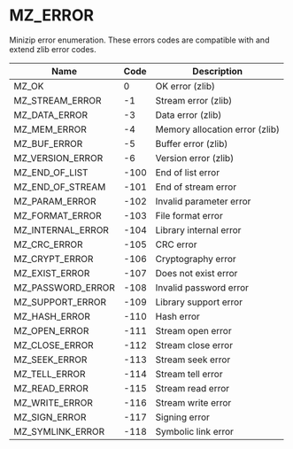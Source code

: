 # MZ_ERROR

Minizip error enumeration. These errors codes are compatible with and extend zlib error codes.

|Name|Code|Description|
|-|-|-|
|MZ_OK|0|OK error (zlib)|
|MZ_STREAM_ERROR|-1|Stream error (zlib)|
|MZ_DATA_ERROR|-3|Data error (zlib)|
|MZ_MEM_ERROR|-4|Memory allocation error (zlib)|
|MZ_BUF_ERROR|-5|Buffer error (zlib)|
|MZ_VERSION_ERROR|-6|Version error (zlib)|
|MZ_END_OF_LIST|-100|End of list error|
|MZ_END_OF_STREAM|-101|End of stream error|
|MZ_PARAM_ERROR|-102|Invalid parameter error|
|MZ_FORMAT_ERROR|-103|File format error|
|MZ_INTERNAL_ERROR|-104|Library internal error|
|MZ_CRC_ERROR|-105|CRC error|
|MZ_CRYPT_ERROR|-106|Cryptography error|
|MZ_EXIST_ERROR|-107|Does not exist error|
|MZ_PASSWORD_ERROR|-108|Invalid password error|
|MZ_SUPPORT_ERROR|-109|Library support error|
|MZ_HASH_ERROR|-110|Hash error|
|MZ_OPEN_ERROR|-111|Stream open error|
|MZ_CLOSE_ERROR|-112|Stream close error|
|MZ_SEEK_ERROR|-113|Stream seek error|
|MZ_TELL_ERROR|-114|Stream tell error|
|MZ_READ_ERROR|-115|Stream read error|
|MZ_WRITE_ERROR|-116|Stream write error|
|MZ_SIGN_ERROR|-117|Signing error|
|MZ_SYMLINK_ERROR|-118|Symbolic link error|
